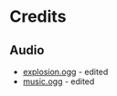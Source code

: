 # Credits

## Audio

- [explosion.ogg](https://freesound.org/people/Werra/sounds/244394/) - edited
- [music.ogg](https://freesound.org/people/ShadyDave/sounds/325647/) - edited
